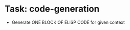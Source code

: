<!-- ---
!-- title: 2025-01-03 12:54:53
!-- author: Yusuke Watanabe
!-- date: /home/ywatanabe/proj/llemacs/workspace/resources/prompt-templates/components/02_tasks/code-generation.md
!-- --- -->

# Task: code-generation
* Generate ONE BLOCK OF ELISP CODE for given context